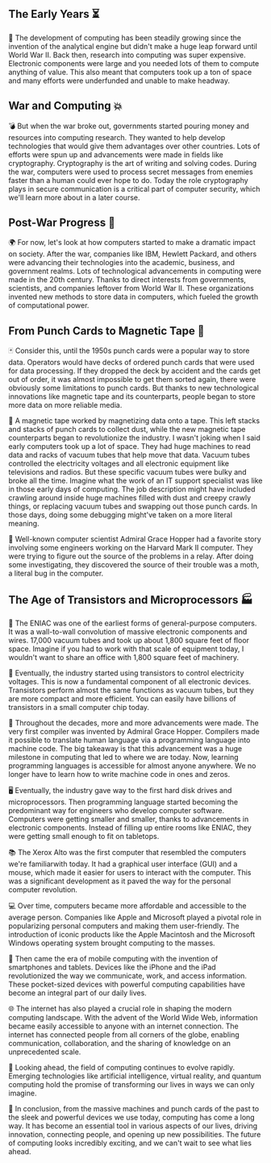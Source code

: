 ## The Early Years ⏳

🌱 The development of computing has been steadily growing since the invention of the analytical engine but didn't make a huge leap forward until World War II. Back then, research into computing was super expensive. Electronic components were large and you needed lots of them to compute anything of value. This also meant that computers took up a ton of space and many efforts were underfunded and unable to make headway.

## War and Computing 💥

💣 But when the war broke out, governments started pouring money and resources into computing research. They wanted to help develop technologies that would give them advantages over other countries. Lots of efforts were spun up and advancements were made in fields like cryptography. Cryptography is the art of writing and solving codes. During the war, computers were used to process secret messages from enemies faster than a human could ever hope to do. Today the role cryptography plays in secure communication is a critical part of computer security, which we'll learn more about in a later course.

## Post-War Progress 🚀

🌍 For now, let's look at how computers started to make a dramatic impact on society. After the war, companies like IBM, Hewlett Packard, and others were advancing their technologies into the academic, business, and government realms. Lots of technological advancements in computing were made in the 20th century. Thanks to direct interests from governments, scientists, and companies leftover from World War II. These organizations invented new methods to store data in computers, which fueled the growth of computational power.

## From Punch Cards to Magnetic Tape 📇

🃏 Consider this, until the 1950s punch cards were a popular way to store data. Operators would have decks of ordered punch cards that were used for data processing. If they dropped the deck by accident and the cards get out of order, it was almost impossible to get them sorted again, there were obviously some limitations to punch cards. But thanks to new technological innovations like magnetic tape and its counterparts, people began to store more data on more reliable media.

🎥 A magnetic tape worked by magnetizing data onto a tape. This left stacks and stacks of punch cards to collect dust, while the new magnetic tape counterparts began to revolutionize the industry. I wasn't joking when I said early computers took up a lot of space. They had huge machines to read data and racks of vacuum tubes that help move that data. Vacuum tubes controlled the electricity voltages and all electronic equipment like televisions and radios. But these specific vacuum tubes were bulky and broke all the time. Imagine what the work of an IT support specialist was like in those early days of computing. The job description might have included crawling around inside huge machines filled with dust and creepy crawly things, or replacing vacuum tubes and swapping out those punch cards. In those days, doing some debugging might've taken on a more literal meaning.

🐛 Well-known computer scientist Admiral Grace Hopper had a favorite story involving some engineers working on the Harvard Mark II computer. They were trying to figure out the source of the problems in a relay. After doing some investigating, they discovered the source of their trouble was a moth, a literal bug in the computer.

## The Age of Transistors and Microprocessors 🏭

🔌 The ENIAC was one of the earliest forms of general-purpose computers. It was a wall-to-wall convolution of massive electronic components and wires. 17,000 vacuum tubes and took up about 1,800 square feet of floor space. Imagine if you had to work with that scale of equipment today, I wouldn't want to share an office with 1,800 square feet of machinery.

🔧 Eventually, the industry started using transistors to control electricity voltages. This is now a fundamental component of all electronic devices. Transistors perform almost the same functions as vacuum tubes, but they are more compact and more efficient. You can easily have billions of transistors in a small computer chip today.

📅 Throughout the decades, more and more advancements were made. The very first compiler was invented by Admiral Grace Hopper. Compilers made it possible to translate human language via a programming language into machine code. The big takeaway is that this advancement was a huge milestone in computing that led to where we are today. Now, learning programming languages is accessible for almost anyone anywhere. We no longer have to learn how to write machine code in ones and zeros.

🖥️ Eventually, the industry gave way to the first hard disk drives and microprocessors. Then programming language started becoming the predominant way for engineers who develop computer software. Computers were getting smaller and smaller, thanks to advancements in electronic components. Instead of filling up entire rooms like ENIAC, they were getting small enough to fit on tabletops.

📚  The Xerox Alto was the first computer that resembled the computers we're familiarwith today. It had a graphical user interface (GUI) and a mouse, which made it easier for users to interact with the computer. This was a significant development as it paved the way for the personal computer revolution.

💻 Over time, computers became more affordable and accessible to the average person. Companies like Apple and Microsoft played a pivotal role in popularizing personal computers and making them user-friendly. The introduction of iconic products like the Apple Macintosh and the Microsoft Windows operating system brought computing to the masses.

📱 Then came the era of mobile computing with the invention of smartphones and tablets. Devices like the iPhone and the iPad revolutionized the way we communicate, work, and access information. These pocket-sized devices with powerful computing capabilities have become an integral part of our daily lives.

🌐 The internet has also played a crucial role in shaping the modern computing landscape. With the advent of the World Wide Web, information became easily accessible to anyone with an internet connection. The internet has connected people from all corners of the globe, enabling communication, collaboration, and the sharing of knowledge on an unprecedented scale.

🚀 Looking ahead, the field of computing continues to evolve rapidly. Emerging technologies like artificial intelligence, virtual reality, and quantum computing hold the promise of transforming our lives in ways we can only imagine.

🔮 In conclusion, from the massive machines and punch cards of the past to the sleek and powerful devices we use today, computing has come a long way. It has become an essential tool in various aspects of our lives, driving innovation, connecting people, and opening up new possibilities. The future of computing looks incredibly exciting, and we can't wait to see what lies ahead.
